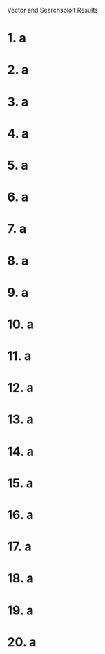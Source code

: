 Vector and Searchsploit Results

# 1. a
# 2. a
# 3. a
# 4. a
# 5. a
# 6. a
# 7. a
# 8. a
# 9. a
# 10. a
# 11. a
# 12. a
# 13. a
# 14. a
# 15. a
# 16. a
# 17. a
# 18. a
# 19. a
# 20. a